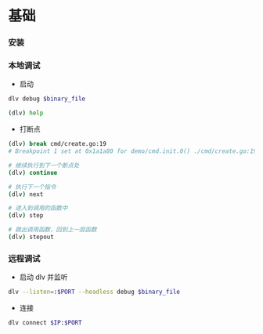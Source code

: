 # 基础


### 安装


### 本地调试

* 启动 

```bash
dlv debug $binary_file

(dlv) help 
```

* 打断点

```bash
(dlv) break cmd/create.go:19
# Breakpoint 1 set at 0x1a1a80 for demo/cmd.init.0() ./cmd/create.go:19

# 继续执行到下一个断点处
(dlv) continue

# 执行下一个指令
(dlv) next

# 进入到调用的函数中
(dlv) step

# 跳出调用函数，回到上一层函数
(dlv) stepout
```


### 远程调试

* 启动 dlv 并监听

```bash
dlv --listen=:$PORT --headless debug $binary_file
```

* 连接

```bash
dlv connect $IP:$PORT
```
